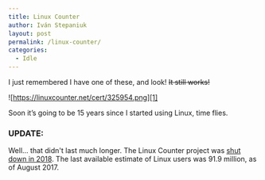 ```yaml
---
title: Linux Counter
author: Iván Stepaniuk
layout: post
permalink: /linux-counter/
categories:
  - Idle
---
```

I just remembered I have one of these, and look! ~~It still works!~~

![https://linuxcounter.net/cert/325954.png][1]

Soon it&#8217;s going to be 15 years since I started using Linux, time flies.

### UPDATE:
Well... that didn't last much longer. The Linux Counter project was [shut down in 2018][2].
The last available estimate of Linux users was 91.9 million, as of August 2017.
 
[1]: /img/linux-counter.png
[2]: https://web.archive.org/web/20181213155055/https://www.transmensch.de/linuxcounter-project-closed/
